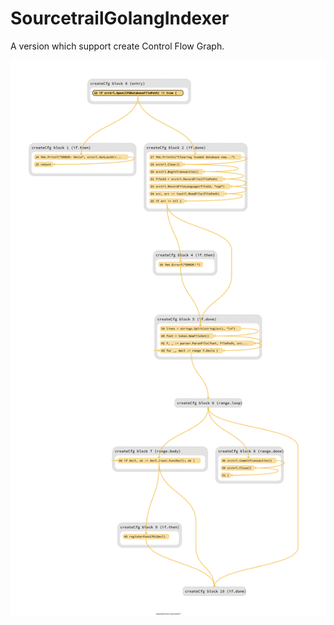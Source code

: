 # SourcetrailGolangIndexer

A version which support create Control Flow Graph.

![](./img/createCfg.png)